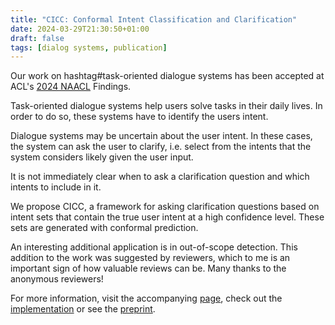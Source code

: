 ```yaml
---
title: "CICC: Conformal Intent Classification and Clarification"
date: 2024-03-29T21:30:50+01:00
draft: false
tags: [dialog systems, publication]
---
```


Our work on hashtag#task-oriented dialogue systems has been accepted at ACL's [2024 NAACL](https://2024.naacl.org/) Findings.

Task-oriented dialogue systems help users solve tasks in their daily lives.
In order to do so, these systems have to identify the users intent.

Dialogue systems may be uncertain about the user intent. In these cases, the system can ask the user to clarify, i.e. select from the intents that the system considers likely given the user input.

It is not immediately clear when to ask a clarification question and which intents to include in it.

We propose CICC, a framework for asking clarification questions based on intent sets that contain the true user intent at a high confidence level. These sets are generated with conformal prediction.

An interesting additional application is in out-of-scope detection. This addition to the work was suggested by reviewers, which to me is an important sign of how valuable reviews can be. Many thanks to the anonymous reviewers!

For more information, visit the accompanying [page](https://florisdh.nl/cicc/), check out the [implementation](https://github.com/florisdenhengst/cicc) or see the [preprint](https://arxiv.org/abs/2403.18973).
